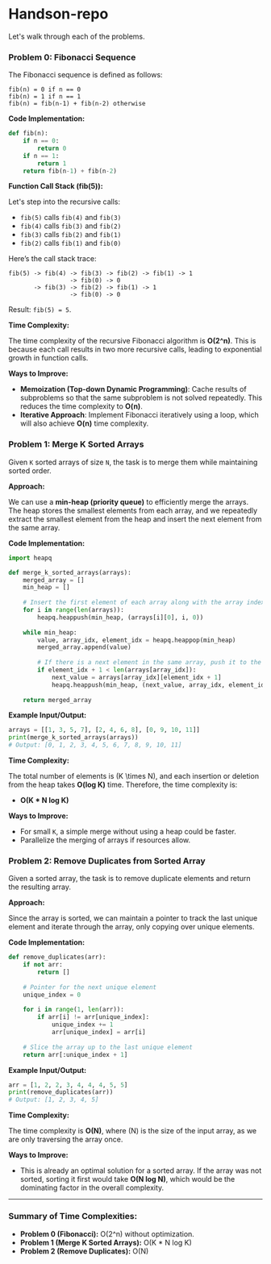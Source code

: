 # Handson-repo
Let's walk through each of the problems.

### Problem 0: Fibonacci Sequence

The Fibonacci sequence is defined as follows:

```
fib(n) = 0 if n == 0
fib(n) = 1 if n == 1
fib(n) = fib(n-1) + fib(n-2) otherwise
```

**Code Implementation:**

```python
def fib(n):
    if n == 0:
        return 0
    if n == 1:
        return 1
    return fib(n-1) + fib(n-2)
```

**Function Call Stack (fib(5)):**

Let's step into the recursive calls:

- `fib(5)` calls `fib(4)` and `fib(3)`
- `fib(4)` calls `fib(3)` and `fib(2)`
- `fib(3)` calls `fib(2)` and `fib(1)`
- `fib(2)` calls `fib(1)` and `fib(0)`
  
Here’s the call stack trace:

```
fib(5) -> fib(4) -> fib(3) -> fib(2) -> fib(1) -> 1
                 -> fib(0) -> 0
       -> fib(3) -> fib(2) -> fib(1) -> 1
                 -> fib(0) -> 0
```

Result: `fib(5) = 5`.

**Time Complexity:**

The time complexity of the recursive Fibonacci algorithm is **O(2^n)**. This is because each call results in two more recursive calls, leading to exponential growth in function calls.

**Ways to Improve:**

- **Memoization (Top-down Dynamic Programming)**: Cache results of subproblems so that the same subproblem is not solved repeatedly. This reduces the time complexity to **O(n)**.
- **Iterative Approach**: Implement Fibonacci iteratively using a loop, which will also achieve **O(n)** time complexity.

### Problem 1: Merge K Sorted Arrays

Given `K` sorted arrays of size `N`, the task is to merge them while maintaining sorted order.

**Approach:**

We can use a **min-heap (priority queue)** to efficiently merge the arrays. The heap stores the smallest elements from each array, and we repeatedly extract the smallest element from the heap and insert the next element from the same array.

**Code Implementation:**

```python
import heapq

def merge_k_sorted_arrays(arrays):
    merged_array = []
    min_heap = []
    
    # Insert the first element of each array along with the array index and element index
    for i in range(len(arrays)):
        heapq.heappush(min_heap, (arrays[i][0], i, 0))
    
    while min_heap:
        value, array_idx, element_idx = heapq.heappop(min_heap)
        merged_array.append(value)
        
        # If there is a next element in the same array, push it to the heap
        if element_idx + 1 < len(arrays[array_idx]):
            next_value = arrays[array_idx][element_idx + 1]
            heapq.heappush(min_heap, (next_value, array_idx, element_idx + 1))
    
    return merged_array
```

**Example Input/Output:**

```python
arrays = [[1, 3, 5, 7], [2, 4, 6, 8], [0, 9, 10, 11]]
print(merge_k_sorted_arrays(arrays))
# Output: [0, 1, 2, 3, 4, 5, 6, 7, 8, 9, 10, 11]
```

**Time Complexity:**

The total number of elements is \(K \times N\), and each insertion or deletion from the heap takes **O(log K)** time. Therefore, the time complexity is:

- **O(K * N log K)**

**Ways to Improve:**

- For small `K`, a simple merge without using a heap could be faster.
- Parallelize the merging of arrays if resources allow.

### Problem 2: Remove Duplicates from Sorted Array

Given a sorted array, the task is to remove duplicate elements and return the resulting array.

**Approach:**

Since the array is sorted, we can maintain a pointer to track the last unique element and iterate through the array, only copying over unique elements.

**Code Implementation:**

```python
def remove_duplicates(arr):
    if not arr:
        return []
    
    # Pointer for the next unique element
    unique_index = 0
    
    for i in range(1, len(arr)):
        if arr[i] != arr[unique_index]:
            unique_index += 1
            arr[unique_index] = arr[i]
    
    # Slice the array up to the last unique element
    return arr[:unique_index + 1]
```

**Example Input/Output:**

```python
arr = [1, 2, 2, 3, 4, 4, 4, 5, 5]
print(remove_duplicates(arr))
# Output: [1, 2, 3, 4, 5]
```

**Time Complexity:**

The time complexity is **O(N)**, where \(N\) is the size of the input array, as we are only traversing the array once.

**Ways to Improve:**

- This is already an optimal solution for a sorted array. If the array was not sorted, sorting it first would take **O(N log N)**, which would be the dominating factor in the overall complexity.

---

### Summary of Time Complexities:

- **Problem 0 (Fibonacci):** O(2^n) without optimization.
- **Problem 1 (Merge K Sorted Arrays):** O(K * N log K)
- **Problem 2 (Remove Duplicates):** O(N)
